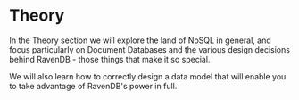 ﻿
# Theory

In the Theory section we will explore the land of NoSQL in general, and focus particularly on Document Databases and the various design decisions behind RavenDB - those things that make it so special.

We will also learn how to correctly design a data model that will enable you to take advantage of RavenDB's power in full.
